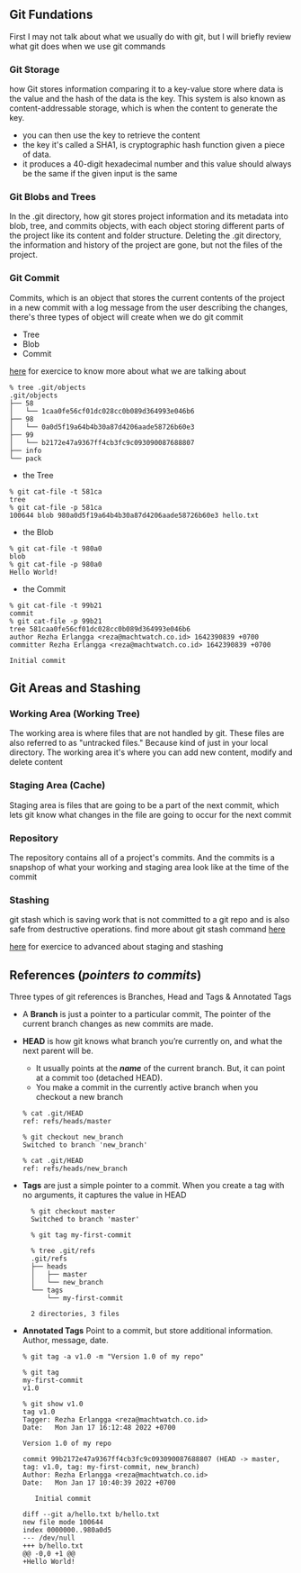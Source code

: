 ## Git Fundations

First I may not talk about what we usually do with git, but I will briefly review what git does when we use git commands

### Git Storage

how Git stores information comparing it to a key-value store where data is the value and the hash of the data is the key. This system is also known as content-addressable storage, which is when the content to generate the key.

- you can then use the key to retrieve the content
- the key it's called a SHA1, is cryptographic hash function given a piece of data.
- it produces a 40-digit hexadecimal number and this value should always be the same if the given input is the same

### Git Blobs and Trees

In the .git directory, how git stores project information and its metadata into blob, tree, and commits objects, with each object storing different parts of the project like its content and folder structure. Deleting the .git directory, the information and history of the project are gone, but not the files of the project.

### Git Commit

Commits, which is an object that stores the current contents of the project in a new commit with a log message from the user describing the changes, there's three types of object will create when we do git commit

- Tree
- Blob
- Commit

[here](https://github.com/nnja/advanced-git/blob/master/exercises/Exercise1-SimpleCommit.md) for exercice to know more about what we are talking about

```
% tree .git/objects
.git/objects
├── 58
│   └── 1caa0fe56cf01dc028cc0b089d364993e046b6
├── 98
│   └── 0a0d5f19a64b4b30a87d4206aade58726b60e3
├── 99
│   └── b2172e47a9367ff4cb3fc9c093090087688807
├── info
└── pack
```

- the Tree

```
% git cat-file -t 581ca         
tree
% git cat-file -p 581ca
100644 blob 980a0d5f19a64b4b30a87d4206aade58726b60e3 hello.txt
```

- the Blob

```
% git cat-file -t 980a0
blob
% git cat-file -p 980a0
Hello World!
```

- the Commit

```
% git cat-file -t 99b21
commit
% git cat-file -p 99b21
tree 581caa0fe56cf01dc028cc0b089d364993e046b6
author Rezha Erlangga <reza@machtwatch.co.id> 1642390839 +0700
committer Rezha Erlangga <reza@machtwatch.co.id> 1642390839 +0700

Initial commit
```

## Git Areas and Stashing

### Working Area (Working Tree)

The working area is where files that are not handled by git. These files are also referred to as "untracked files." Because kind of just in your local directory.
The working area it's where you can add new content, modify and delete content

### Staging Area (Cache)

Staging area is files that are going to be a part of the next commit, which lets git know what changes in the file are going to occur for the next commit

### Repository

The repository contains all of a project's commits. And the commits is a snapshop of what your working and staging area look like at the time of the commit

### Stashing

git stash which is saving work that is not committed to a git repo and is also safe from destructive operations. find more about git stash command [here](https://git-scm.com/docs/git-stash)

[here](https://github.com/nnja/advanced-git/blob/master/exercises/Exercise2-StagingAndStashing.md) for exercice to advanced about staging and stashing

## References (_pointers to commits_)

Three types of git references is Branches, Head and Tags & Annotated Tags

- A **Branch** is just a pointer to a particular commit, The pointer of the current branch changes as new commits are
made.
- **HEAD** is how git knows what branch you’re currently on, and what the next parent will be.
  - It usually points at the _**name**_ of the current branch. But, it can point at a commit too (detached HEAD).
  - You make a commit in the currently active branch when you checkout a new branch

  ```
  % cat .git/HEAD
  ref: refs/heads/master

  % git checkout new_branch
  Switched to branch 'new_branch'
  
  % cat .git/HEAD          
  ref: refs/heads/new_branch

  ```

- **Tags** are just a simple pointer to a commit. When you create a tag with no arguments, it captures the value in HEAD

  ```
    % git checkout master    
    Switched to branch 'master'

    % git tag my-first-commit

    % tree .git/refs        
    .git/refs
    ├── heads
    │   ├── master
    │   └── new_branch
    └── tags
        └── my-first-commit

    2 directories, 3 files
  ```

- **Annotated Tags** Point to a commit, but store additional information. Author, message, date.

  ```
  % git tag -a v1.0 -m "Version 1.0 of my repo"
  
  % git tag
  my-first-commit
  v1.0

  % git show v1.0
  tag v1.0
  Tagger: Rezha Erlangga <reza@machtwatch.co.id>
  Date:   Mon Jan 17 16:12:48 2022 +0700
  
  Version 1.0 of my repo
  
  commit 99b2172e47a9367ff4cb3fc9c093090087688807 (HEAD -> master, tag: v1.0, tag: my-first-commit, new_branch)
  Author: Rezha Erlangga <reza@machtwatch.co.id>
  Date:   Mon Jan 17 10:40:39 2022 +0700
   
     Initial commit
  
  diff --git a/hello.txt b/hello.txt
  new file mode 100644
  index 0000000..980a0d5
  --- /dev/null
  +++ b/hello.txt
  @@ -0,0 +1 @@
  +Hello World!

  ```
